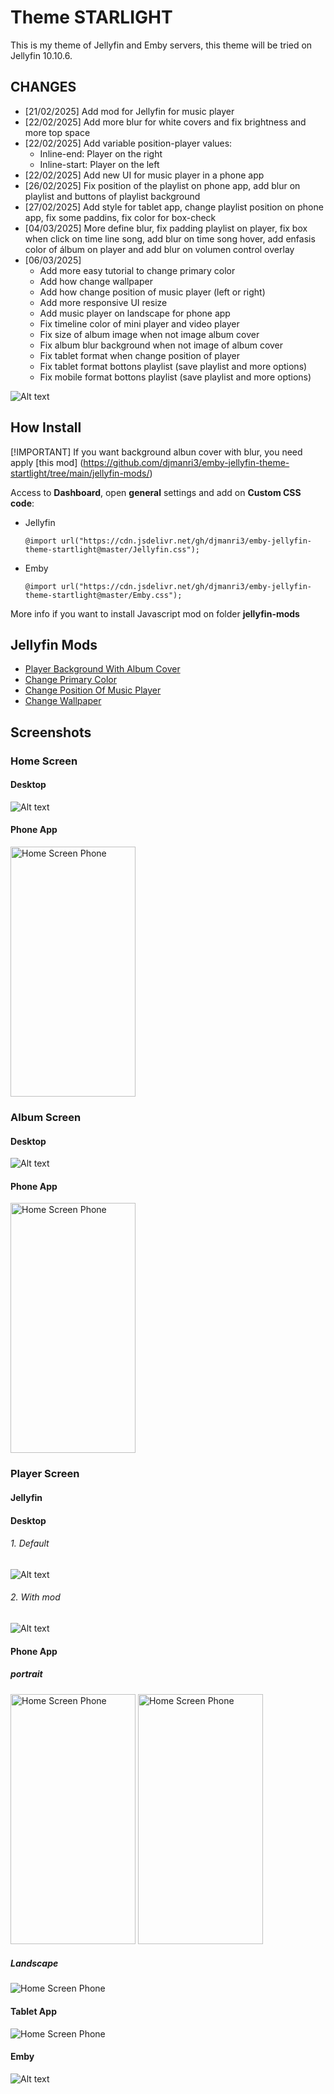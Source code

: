 # Theme **STARLIGHT**
This is my theme of Jellyfin and Emby servers, this theme will be tried on Jellyfin 10.10.6.

## CHANGES
- [21/02/2025] Add mod for Jellyfin for music player
- [22/02/2025] Add more blur for white covers and fix brightness and more top space
- [22/02/2025] Add variable position-player values:
  - Inline-end: Player on the right
  - Inline-start: Player on the left
 - [22/02/2025] Add new UI for music player in a phone app
 - [26/02/2025] Fix position of the playlist on phone app, add blur on playlist and buttons of playlist background
 - [27/02/2025] Add style for tablet app, change playlist position on phone app, fix some paddins, fix color for box-check
 - [04/03/2025] More define blur, fix padding playlist on player, fix box when click on time line song, add blur on time song hover, add enfasis color of álbum on player and add blur on volumen control overlay
 - [06/03/2025]
    - Add more easy tutorial to change primary color
    - Add how change wallpaper
    - Add how change position of music player (left or right)
    - Add more responsive UI resize
    - Add music player on landscape for phone app
    - Fix timeline color of mini player and video player
    - Fix size of album image when not image album cover
    - Fix album blur background when not image of album cover
    - Fix tablet format when change position of player
    - Fix tablet format bottons playlist (save playlist and more options)
    - Fix mobile format bottons playlist (save playlist and more options)

![Alt text](images/Screenshot_of_mod.png "Home Screen")

## How Install
[!IMPORTANT]
If you want background albun cover with blur, you need apply [this mod] (https://github.com/djmanri3/emby-jellyfin-theme-startlight/tree/main/jellyfin-mods/)

Access to **Dashboard**, open **general** settings and add on **Custom CSS code**:
- Jellyfin
  ```
  @import url("https://cdn.jsdelivr.net/gh/djmanri3/emby-jellyfin-theme-startlight@master/Jellyfin.css");
  ```
- Emby
  ```
  @import url("https://cdn.jsdelivr.net/gh/djmanri3/emby-jellyfin-theme-startlight@master/Emby.css");
  ```

More info if you want to install Javascript mod on folder **jellyfin-mods**

## Jellyfin Mods
- [Player Background With Album Cover](https://github.com/djmanri3/emby-jellyfin-theme-startlight/tree/main/jellyfin-mods/Player%20Background%20Blur)
- [Change Primary Color](https://github.com/djmanri3/emby-jellyfin-theme-startlight/tree/main/jellyfin-mods/Change%20Primary%20Color)
- [Change Position Of Music Player](https://github.com/djmanri3/emby-jellyfin-theme-startlight/tree/main/jellyfin-mods/Change%20Position%20Of%20Player)
- [Change Wallpaper](https://github.com/djmanri3/emby-jellyfin-theme-startlight/tree/main/jellyfin-mods/Change%20Wallpaper)


## Screenshots

### Home Screen
#### Desktop
![Alt text](images/1.png "Home Screen Desktop")
#### Phone App
<img src="images/1_phone.jpg" alt="Home Screen Phone" width="200" height="400">

### Album Screen
#### Desktop
![Alt text](images/2.png "Album Screen")
#### Phone App
<img src="images/2_phone.jpg" alt="Home Screen Phone" width="200" height="400">

### Player Screen
#### Jellyfin
#### Desktop
###### 1. Default
![Alt text](images/3.png "Player Screen Jellyfin Default")

###### 2. With mod
![Alt text](images/Screenshot_of_mod.png "Player Screen Jellyfin Mod")
#### Phone App
##### portrait
<img src="images/3_phone.jpg" alt="Home Screen Phone" width="200" height="400"> <img src="images/4_phone.jpg" alt="Home Screen Phone" width="200" height="400">

##### Landscape
<img src="images/5_phone.jpg" alt="Home Screen Phone">

#### Tablet App
<img src="images/1_tablet.jpg" alt="Home Screen Phone">

#### Emby
![Alt text](images/4.png "Player Screen Jellyfin")
